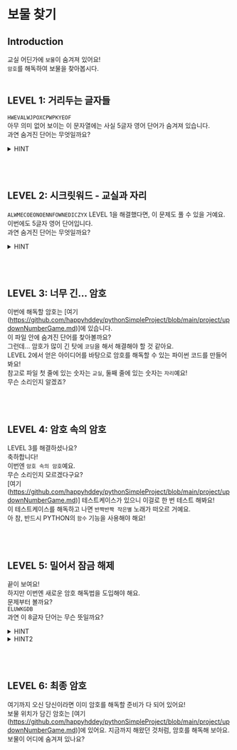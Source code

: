# 보물 찾기

## Introduction
교실 어딘가에 `보물`이 숨겨져 있어요!  
`암호`를 해독하여 보물을 찾아봅시다.  
<br>

## LEVEL 1: 거리두는 글자들
`HWEVALWJPOXCPWPKYEOF`  
아무 의미 없어 보이는 이 문자열에는 사실 5글자 영어 단어가 숨겨져 있습니다.  
과연 숨겨진 단어는 무엇일까요?  
<details><summary>HINT</summary>
글자들이 거리를 두고 있다는 게 어떤 뜻일까요?
</details>
<br>
<br>
<br>

## LEVEL 2: 시크릿워드 - 교실과 자리
`ALWMECOEONOENNFOWNEDICZYX`
LEVEL 1을 해결했다면, 이 문제도 풀 수 있을 거예요.  
이번에도 5글자 영어 단어입니다.  
과연 숨겨진 단어는 무엇일까요?  
<details><summary>HINT</summary>
어제 학교에서 화장실을 갔다가 교실에 돌아왔는데, 내 자리에 누가 앉아있더라? 근데 알고 봤더니 내가 옆교실에 들어갔더라고.  
</details>
<br>
<br>
<br>

## LEVEL 3: 너무 긴... 암호
이번에 해독할 암호는 [여기(https://github.com/happyhddey/pythonSimpleProject/blob/main/project/updownNumberGame.md)]에 있습니다.  
이 파일 안에 숨겨진 단어를 찾아볼까요?  
그런데... 암호가 많이 긴 탓에 `코딩`을 해서 해결해야 할 것 같아요.  
LEVEL 2에서 얻은 아이디어를 바탕으로 암호를 해독할 수 있는 파이썬 코드를 만들어봐요!  
참고로 파일 첫 줄에 있는 숫자는 `교실`, 둘째 줄에 있는 숫자는 `자리`예요!  
무슨 소리인지 알겠죠?  
<br>
<br>
<br>

## LEVEL 4: 암호 속의 암호
LEVEL 3를 해결하셨나요?  
축하합니다!  
이번엔 `암호 속의 암호`예요.  
무슨 소리인지 모르겠다구요?  
[여기(https://github.com/happyhddey/pythonSimpleProject/blob/main/project/updownNumberGame.md)] 테스트케이스가 있으니 이걸로 한 번 테스트 해봐요!  
이 테스트케이스를 해독하고 나면 `반짝반짝 작은별` 노래가 떠오르 거예요.  
아 참, 반드시 PYTHON의 `함수` 기능을 사용해야 해요!  
<br>
<br>
<br>

## LEVEL 5: 밀어서 잠금 해제
끝이 보여요!  
하지만 이번엔 새로운 암호 해독법을 도입해야 해요.  
문제부터 볼까요?  
`ELUWKGDB`  
과연 이 8글자 단어는 무슨 뜻일까요?  
<details><summary>HINT</summary>
밀어서 잠금 해제? 뭘 어떻게 밀라는 말일까요?
</details>
<details><summary>HINT2</summary>
제가 볼 땐... 3번 민 것 같아요.
</details>
<br>
<br>
<br>

## LEVEL 6: 최종 암호
여기까지 오신 당신이라면 이미 암호를 해독할 준비가 다 되어 있어요!  
보물 위치가 담긴 암호는 [여기(https://github.com/happyhddey/pythonSimpleProject/blob/main/project/updownNumberGame.md)]에 있어요.
지금까지 해왔던 것처럼, 암호를 해독해 보아요.
보물이 어디에 숨겨져 있나요?
<br>
<br>
<br>
